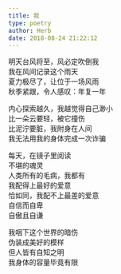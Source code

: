 ```yaml
---  
title: 我  
type: poetry  
author: Herb  
date: 2018-08-24 21:22:12  
---  
```

明天台风将至，风必定吹倒我  
我在风间记录这个雨天  
夏力极尽了，让位于一场风雨  
秋季紧跟，令人感叹：年复一年  

内心探索越久，我越觉得自己渺小  
比一朵云要轻，被它撞伤  
比泥泞要脏，我附身在人间  
我无法用我的身体完成一次诈骗  

每天，在镜子里阅读  
不堪的魂灵  
人类所有的毛病，我都有  
我配得上最好的爱意  
恰如同，我配不上最差的爱意  
自信而自卑  
自傲且自谦  

我咽下这个世界的暗伤  
伪装成美好的模样  
但人皆有自知之明  
我身体的容量毕竟有限